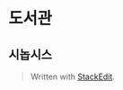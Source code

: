 # 도서관
## 시놉시스



> Written with [StackEdit](https://stackedit.io/).
<!--stackedit_data:
eyJoaXN0b3J5IjpbLTE0NDQxNDg2NzhdfQ==
-->